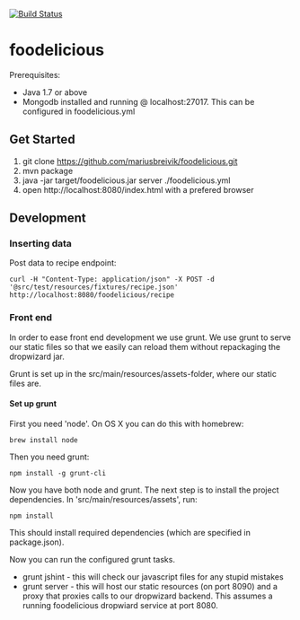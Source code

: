 [![Build Status](https://travis-ci.org/mariusbreivik/foodelicious.png?branch=master)](https://travis-ci.org/mariusbreivik/foodelicious)

# foodelicious


Prerequisites:
- Java 1.7 or above
- Mongodb installed and running @ localhost:27017. This can be configured in foodelicious.yml

## Get Started

1. git clone https://github.com/mariusbreivik/foodelicious.git
2. mvn package
3. java -jar target/foodelicious.jar server ./foodelicious.yml
4. open http://localhost:8080/index.html  with a prefered browser


## Development

### Inserting data

Post data to recipe endpoint:

    curl -H "Content-Type: application/json" -X POST -d '@src/test/resources/fixtures/recipe.json' http://localhost:8080/foodelicious/recipe

### Front end

In order to ease front end development we use grunt. We use grunt to serve our static files so that we easily can reload them without repackaging the dropwizard jar.

Grunt is set up in the src/main/resources/assets-folder, where our static files are.

#### Set up grunt
First you need 'node'. On OS X you can do this with homebrew:

    brew install node
    
Then you need grunt:

    npm install -g grunt-cli
    
Now you have both node and grunt. The next step is to install the project dependencies. In 'src/main/resources/assets', run:

    npm install
    
This should install required dependencies (which are specified in package.json).

Now you can run the configured grunt tasks.

* grunt jshint - this will check our javascript files for any stupid mistakes
* grunt server - this will host our static resources (on port 8090) and a proxy that proxies calls to our dropwizard backend. This assumes a running foodelicious dropwiard service at port 8080.